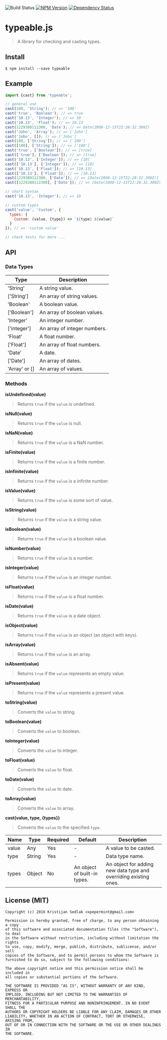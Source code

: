 ![Build Status](https://travis-ci.org/xpepermint/typeablejs.svg?branch=master)&nbsp;[![NPM Version](https://badge.fury.io/js/typeable.svg)](https://badge.fury.io/js/typeable)&nbsp;[![Dependency Status](https://gemnasium.com/xpepermint/typeablejs.svg)](https://gemnasium.com/xpepermint/typeablejs)

# typeable.js

> A library for checking and casting types.

## Install

```
$ npm install --save typeable
```

## Example

```js
import {cast} from 'typeable';

// general use
cast(100, 'String'); // => '100'
cast('true', 'Boolean'); // => true
cast('10.13', 'Integer'); // => 10
cast('10.13', 'Float'); // => 10.13
cast(1229380112300, 'Date'); // => Date(2008-12-15T22:28:32.300Z)
cast('John', 'Array'); // => ['John']
cast('John', []); // => ['John']
cast(100, ['String']); // => ['100']
cast([100], ['String']); // => ['100']
cast('true', ['Boolean']); // => [true]
cast(['true'], ['Boolean']); // => [true]
cast('10.13', ['Integer']); // => [10]
cast(['10.13'], ['Integer']); // => [10]
cast('10.13', ['Float']); // => [10.13]
cast(['10.13'], ['Float']); // => [10.13]
cast(1229380112300, ['Date']); // => [Date(2008-12-15T22:28:32.300Z)]
cast([1229380112300], ['Date']); // => [Date(2008-12-15T22:28:32.300Z)]

// short syntax
cast('10.13', 'Integer'); // => 10

// custom types
cast('value', 'Custom', {
  types: {
    Custom: (value, {type}) => `${type} ${value}`
  }
}); // => 'custom value'

// check tests for more ...
```

## API

### Data Types

| Type | Description
|------|------------
| 'String' | A string value.
| ['String'] | An array of string values.
| 'Boolean' | A boolean value.
| ['Boolean'] | An array of boolean values.
| 'Integer' | An integer number.
| ['integer'] | An array of integer numbers.
| 'Float' | A float number.
| ['Float'] | An array of float numbers.
| 'Date' | A date.
| ['Date'] | An array of dates.
| 'Array' or [] | An array of values.

### Methods

**isUndefined(value)**
> Returns `true` if the `value` is undefined.

**isNull(value)**
> Returns `true` if the `value` is null.

**isNaN(value)**
> Returns `true` if the `value` is a NaN number.

**isFinite(value)**
> Returns `true` if the `value` is a finite number.

**isInfinite(value)**
> Returns `true` if the `value` is a infinite number.

**isValue(value)**
> Returns `true` if the `value` is some sort of value.

**isString(value)**
> Returns `true` if the `value` is a string value.

**isBoolean(value)**
> Returns `true` if the `value` is a boolean value.

**isNumber(value)**
> Returns `true` if the `value` is a number.

**isInteger(value)**
> Returns `true` if the `value` is an integer number.

**isFloat(value)**
> Returns `true` if the `value` is a float number.

**isDate(value)**
> Returns `true` if the `value` is a date object.

**isObject(value)**
> Returns `true` if the `value` is an object (an object with keys).

**isArray(value)**
> Returns `true` if the `value` is an array.

**isAbsent(value)**
> Returns `true` if the `value` represents an empty value.

**isPresent(value)**
> Returns `true` if the `value` represents a present value.

**toString(value)**
> Converts the `value` to string.

**toBoolean(value)**
> Converts the `value` to boolean.

**toInteger(value)**
> Converts the `value` to integer.

**toFloat(value)**
> Converts the `value` to float.

**toDate(value)**
> Converts the `value` to date.

**toArray(value)**
> Converts the `value` to array.

**cast(value, type, {types})**
> Converts the `value` to the specified `type`.

| Name | Type | Required | Default | Description
|------|------|----------|---------|------------
| value | Any | Yes | - | A value to be casted.
| type | String | Yes | - | Data type name.
| types | Object | No | An object of built-in types. | An object for adding new data type and overriding existing ones.

## License (MIT)

```
Copyright (c) 2016 Kristijan Sedlak <xpepermint@gmail.com>

Permission is hereby granted, free of charge, to any person obtaining a copy
of this software and associated documentation files (the "Software"), to deal
in the Software without restriction, including without limitation the rights
to use, copy, modify, merge, publish, distribute, sublicense, and/or sell
copies of the Software, and to permit persons to whom the Software is
furnished to do so, subject to the following conditions:

The above copyright notice and this permission notice shall be included in
all copies or substantial portions of the Software.

THE SOFTWARE IS PROVIDED "AS IS", WITHOUT WARRANTY OF ANY KIND, EXPRESS OR
IMPLIED, INCLUDING BUT NOT LIMITED TO THE WARRANTIES OF MERCHANTABILITY,
FITNESS FOR A PARTICULAR PURPOSE AND NONINFRINGEMENT. IN NO EVENT SHALL THE
AUTHORS OR COPYRIGHT HOLDERS BE LIABLE FOR ANY CLAIM, DAMAGES OR OTHER
LIABILITY, WHETHER IN AN ACTION OF CONTRACT, TORT OR OTHERWISE, ARISING FROM,
OUT OF OR IN CONNECTION WITH THE SOFTWARE OR THE USE OR OTHER DEALINGS IN
THE SOFTWARE.
```
